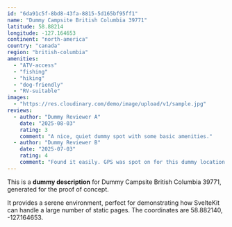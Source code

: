 ```yaml
---
id: "6da91c5f-8bd8-43fa-8815-5d165bf95ff1"
name: "Dummy Campsite British Columbia 39771"
latitude: 58.88214
longitude: -127.164653
continent: "north-america"
country: "canada"
region: "british-columbia"
amenities:
  - "ATV-access"
  - "fishing"
  - "hiking"
  - "dog-friendly"
  - "RV-suitable"
images:
  - "https://res.cloudinary.com/demo/image/upload/v1/sample.jpg"
reviews:
  - author: "Dummy Reviewer A"
    date: "2025-08-03"
    rating: 3
    comment: "A nice, quiet dummy spot with some basic amenities."
  - author: "Dummy Reviewer B"
    date: "2025-07-03"
    rating: 4
    comment: "Found it easily. GPS was spot on for this dummy location."
---
```


This is a **dummy description** for Dummy Campsite British Columbia 39771, generated for the proof of concept.

It provides a serene environment, perfect for demonstrating how SvelteKit can handle a large number of static pages. The coordinates are 58.882140, -127.164653.
